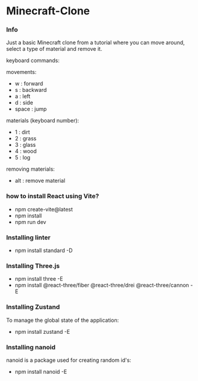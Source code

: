 # Minecraft-Clone

### Info

Just a basic Minecraft clone from a tutorial where you can move around, select a type of material and remove it.

keyboard commands:

movements:

- w : forward
- s : backward
- a : left
- d : side
- space : jump

materials (keyboard number):

- 1 : dirt
- 2 : grass
- 3 : glass
- 4 : wood
- 5 : log

removing materials:

- alt : remove material

### how to install React using Vite?

- npm create-vite@latest
- npm install
- npm run dev

### Installing linter

- npm install standard -D

### Installing Three.js

- npm install three -E
- npm install @react-three/fiber @react-three/drei @react-three/cannon -E

### Installing Zustand

To manage the global state of the application:

- npm install zustand -E

### Installing nanoid

nanoid is a package used for creating random id's:

- npm install nanoid -E
